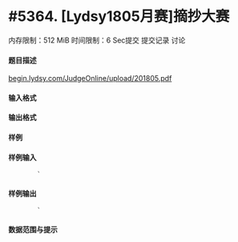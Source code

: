 
# #5364. [Lydsy1805月赛]摘抄大赛
内存限制：512 MiB 时间限制：6 Sec提交 提交记录 讨论
#### 题目描述
[begin.lydsy.com/JudgeOnline/upload/201805.pdf](https://begin.lydsy.com/JudgeOnline/upload/201805.pdf) 
#### 输入格式

#### 输出格式

#### 样例

#### 样例输入

			`
#### 样例输出

			`
#### 数据范围与提示

